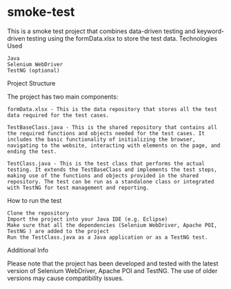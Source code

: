 # smoke-test

This is a smoke test project that combines data-driven testing and keyword-driven testing using the formData.xlsx to store the test data.
Technologies Used

    Java
    Selenium WebDriver
    TestNG (optional)

Project Structure

The project has two main components:

    formData.xlsx - This is the data repository that stores all the test data required for the test cases.

    TestBaseClass.java - This is the shared repository that contains all the required functions and objects needed for the test cases. It includes the basic functionality of initializing the browser, navigating to the website, interacting with elements on the page, and ending the test.

    TestClass.java - This is the test class that performs the actual testing. It extends the TestBaseClass and implements the test steps, making use of the functions and objects provided in the shared repository. The test can be run as a standalone class or integrated with TestNG for test management and reporting.

How to run the test

    Clone the repository
    Import the project into your Java IDE (e.g. Eclipse)
    Make sure that all the dependencies (Selenium WebDriver, Apache POI, TestNG ) are added to the project
    Run the TestClass.java as a Java application or as a TestNG test.

Additional Info

Please note that the project has been developed and tested with the latest version of Selenium WebDriver, Apache POI and TestNG. The use of older versions may cause compatibility issues.
